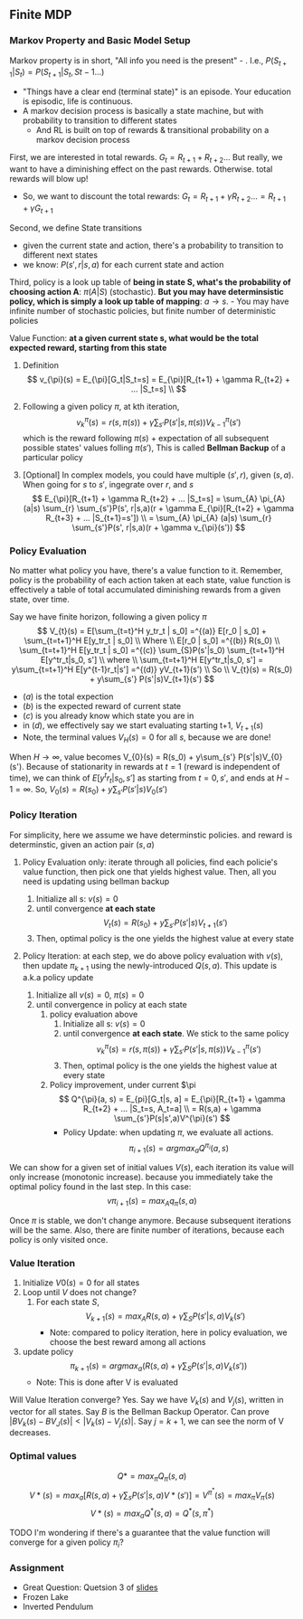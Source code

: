 ## Finite MDP
### Markov Property and Basic Model Setup
Markov property is in short, "All info you need is the present" - . I.e., $P(S_{t+1}|S_{t}) = P(S_{t+1}|S_{t}, S{t-1} ...)$
- "Things have a clear end (terminal state)" is an episode. Your education is episodic, life is continuous.
- A markov decision process is basically a state machine, but with probability to transition to different states
  - And RL is built on top of rewards & transitional probability on a markov decision process

First, we are interested in total rewards. $G_t = R_{t+1}+R_{t+2} ...$ But really, we want to have a diminishing effect on the past rewards. Otherwise. total rewards will blow up!
  - So, we want to discount the total rewards: $G_t=R_{t+1} + \gamma R_{t+2} ... = R_{t+1} + \gamma G_{t+1}$

Second, we define State transitions
  - given the current state and action, there's a probability to transition to different next states
  - we know: $P(s', r| s, a)$ for each current state and action

Third, policy is a look up table of **being in state S, what's the probability of choosing action A**: $\pi (A|S)$ (stochastic). **But you may have determinsistic policy, which is simply a look up table of mapping**: $a \rightarrow s$. 
    - You may have infinite number of stochastic policies, but finite number of deterministic policies

Value Function: **at a given current state s, what would be the total expected reward, starting from this state**
1. Definition
    $$
    v_{\pi}(s) = E_{\pi}[G_t|S_t=s] = E_{\pi}[R_{t+1} + \gamma R_{t+2} + ... |S_t=s]
    \\
    $$
1. Following a given policy $\pi$, at kth iteration,
    $$
    v^{\pi}_k(s) = r(s, \pi(s)) + \gamma \sum_{s'} P(s'|s, \pi(s))V^{\pi}_{k-1}(s')
    $$
    which is the reward following $\pi(s)$ + expectation of all subsequent possible states' values folling $\pi(s')$,
    This is called **Bellman Backup** of a particular policy

1. [Optional] In complex models, you could have multiple $(s', r)$, given $(s,a)$. When going for $s$ to $s'$, ingegrate over $r$, and $s$
    $$
    E_{\pi}[R_{t+1} + \gamma R_{t+2} + ... |S_t=s] =
    \sum_{A} \pi_{A} (a|s) \sum_{r} \sum_{s'}P(s', r|s,a)(r + \gamma E_{\pi}[R_{t+2} + \gamma R_{t+3} + ... |S_{t+1}=s'])
    \\
    = \sum_{A} \pi_{A} (a|s) \sum_{r} \sum_{s'}P(s', r|s,a)(r + \gamma v_{\pi}(s'))
    $$


### Policy Evaluation
No matter what policy you have, there's a value function to it. Remember, policy is the probability of each action taken at each state, value function is effectively a table of total accumulated diminishing rewards from a given state, over time.

Say we have finite horizon, following a given policy $\pi$
$$
V_{t}(s) = E[\sum_{t=t}^H y_tr_t | s_0] =^{(a)} E[r_0 | s_0] + \sum_{t=t+1}^H E[y_tr_t | s_0]
\\
Where
\\
E[r_0 | s_0] =^{(b)} R(s_0)
\\
 \sum_{t=t+1}^H E[y_tr_t | s_0] =^{(c)}  \sum_{S}P(s'|s_0) \sum_{t=t+1}^H E[y^tr_t|s_0, s'] 
\\
where
\\
\sum_{t=t+1}^H E[y^tr_t|s_0, s'] = y\sum_{t=t+1}^H E[y^{t-1}r_t|s'] =^{(d)} yV_{t+1}(s')
\\
So
\\
V_{t}(s) = R(s_0) + y\sum_{s'} P(s'|s)V_{t+1}(s')
$$
- $(a)$ is the total expection
- $(b)$ is the expected reward of current state
- $(c)$ is you already know which state you are in
- in $(d)$, we effectively say we start evaluating starting t+1, $V_{t+1}(s)$
- Note, the terminal values $V_{H}(s)=0$ for all $s$, because we are done!

When $H \rightarrow \infty$, value  becomes V_{0}(s) = R(s_0) + y\sum_{s'} P(s'|s)V_{0}(s'). Because of stationarity in rewards at $t=1$ (reward is independent of time), we can think of $E[y^tr_t|s_0, s']$ as starting from $t=0, s'$, and ends at $H-1=\infty$. So, $V_{0}(s) = R(s_0) + y\sum_{s'} P(s'|s)V_{0}(s')$

### Policy Iteration
For simplicity, here we assume we have determinstic policies. and reward is determinstic, given an action pair $(s,a)$
1. Policy Evaluation only: iterate through all policies, find each policie's value function, then pick one that yields highest value. Then, all you need is updating using bellman backup
    1. Initialize all s: $v(s) = 0$
    2. until convergence **at each state**
        $$
        V_{t}(s) = R(s_0) + y\sum_{s'} P(s'|s)V_{t+1}(s')
        $$
    3. Then, optimal policy is the one yields the highest value at every state

1. Policy Iteration: at each step, we do above policy evaluation with $v(s)$, then update $\pi_{k+1}$ using the newly-introduced $Q(s,a)$. This update is a.k.a policy update
    1. Initialize all $v(s)=0$, $\pi(s) = 0$
    1. until convergence in policy at each state
        1. policy evaluation above
            1. Initialize all s: $v(s) = 0$
            2. until convergence **at each state**. We stick to the same policy
                $$
                v^{\pi}_k(s) = r(s, \pi(s)) + \gamma \sum_{s'} P(s'|s, \pi(s))V^{\pi}_{k-1}(s')
                $$
            3. Then, optimal policy is the one yields the highest value at every state
        1. Policy improvement, under current $\pi
            $$
            Q^{\pi}(a, s) = E_{pi}[G_t|s, a] = E_{\pi}[R_{t+1} + \gamma R_{t+2} + ... |S_t=s, A_t=a]
            \\
            = R(s,a) + \gamma \sum_{s'}P(s|s',a)V^{\pi}(s')
            $$
            - Policy Update: when updating $\pi$, we evaluate all actions.
                $$
                \pi_{i+1}(s) = argmax_a Q^{\pi_i}(a,s)
                $$

We can show for a given set of initial values $V(s)$, each iteration its value will only increase (monotonic increase). because you immediately take the optimal policy found in the last step. In this case:
    $$
    v{\pi_{i+1}}(s) = max_{A} q_{\pi}(s,a)
    $$

Once $\pi$ is stable, we don't change anymore. Because subsequent iterations will be the same. Also, there are finite number of iterations, because each policy is only visited once.

  
### Value Iteration
1. Initialize $V0(s)=0$ for all states
1. Loop until $V$ does not change?
    1. For each state $S$,
        $$
        V_{k+1}(s) = max_A R(s,a) + \gamma \sum_S P(s'|s,a)V_k(s')
        $$
        - Note: compared to policy iteration, here in policy evaluation, we choose the best reward among all actions
1. update policy
    $$
    \pi_{k+1}(s) = argmax_a (R(s,a) + \gamma \sum_S P(s'|s,a)V_k(s'))
    $$
    - Note: This is done after V is evaluated

Will Value Iteration converge? Yes.
Say we have $V_{k}(s)$ and $V_{j}(s)$, written in vector for all states. Say $B$ is the Bellman Backup Operator. Can prove $|BV_{k}(s) - BV_J(s)| < |V_{k}(s) - V_{j}(s)|$. Say $j= k+1$, we can see the norm of V decreases.

### Optimal values 
$$Q* = max_{\pi} Q_{\pi}(s,a)$$
$$V*(s) = max_a[R(s,a) + \gamma \sum_s P(s'|s,a)V*(s')] = V^{\pi ^ *}(s) = max_{\pi} V_{\pi}(s)$$
$$V*(s) = max_a Q^*(s,a) = Q^*(s, \pi^*)$$


TODO
I'm wondering if there's a guarantee that the value function will converge for a given policy $\pi_i$?

### Assignment
- Great Question: Quetsion 3 of [slides](https://github.com/tallamjr/stanford-cs234/blob/master/assignments/ass1/assignment1_sol.pdf)
- Frozen Lake
- Inverted Pendulum
